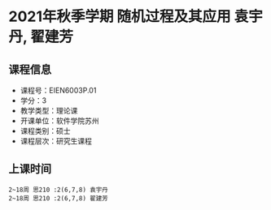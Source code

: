 # 2021年秋季学期 随机过程及其应用 袁宇丹, 翟建芳






## 课程信息

- 课程号：EIEN6003P.01
- 学分：3
- 教学类型：理论课
- 开课单位：软件学院苏州
- 课程类别：硕士
- 课程层次：研究生课程

## 上课时间

```
2~18周 思210 :2(6,7,8) 袁宇丹
2~18周 思210 :2(6,7,8) 翟建芳
```

